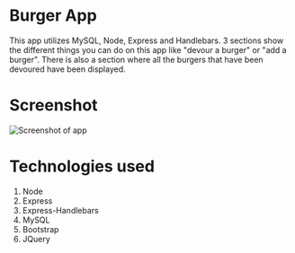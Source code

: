 # Burger App

This app utilizes MySQL, Node, Express and Handlebars. 3 sections show the different things you can do on this app like "devour a burger" or "add a burger". There is also a section where all the burgers that have been devoured have been displayed.

# Screenshot

![Screenshot of app](https://i.imgur.com/j5xL0aD.jpg)

# Technologies used
1. Node
2. Express
3. Express-Handlebars
4. MySQL
5. Bootstrap
6. JQuery
